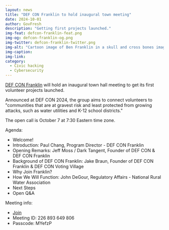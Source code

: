 ```yaml
---
layout: news
title: "DEF CON Franklin to hold inaugural town meeting"
date: 2024-10-01
author: GovFresh
description: "Getting first projects launched."
img-feat: defcon-franklin-feat.png
img-og: defcon-franklin-og.png
img-twitter: defcon-franklin-twitter.png
img-alt: "Cartoon image of Ben Franklin in a skull and cross bones imagery"
img-caption: 
img-link: 
category:
  - Civic hacking
  - Cybersecurity
---
```


[DEF CON Franklin](https://defconfranklin.com/) will hold an inaugural town hall meeting to get its first volunteer projects launched.

Announced at DEF CON 2024, the group aims to connect volunteers to "communities that are at gravest risk and least protected from growing attacks, such as water utilities and K-12 school districts."

The open call is October 7 at 7:30 Eastern time zone.

Agenda:

- Welcome!
- Introduction: Paul Chang, Program Director - DEF CON Franklin
- Opening Remarks: Jeff Moss / Dark Tangent, Founder of DEF CON & DEF CON Franklin
- Background of DEF CON Franklin: Jake Braun, Founder of DEF CON Franklin & DEF CON Voting Village
- Why Join Franklin?
- How We Will Function: John DeGour, Regulatory Affairs - National Rural Water Association
- Next Steps
- Open Q&A

Meeting info:
- [Join](https://teams.microsoft.com/l/meetup-join/19%3ameeting_MjczZTE0MTUtZWE1ZC00MzBjLWFmNDAtOTg3NmNmOGRiZmFl%40thread.v2/0?context=%7b%22Tid%22%3a%2283b02c92-5f26-48ed-9e5b-6c2fca46a8e6%22%2c%22Oid%22%3a%225c3bef4b-0736-4e0d-b291-5612b9281a17%22%7d)
- Meeting ID: 226 893 649 806
- Passcode: MYefzP
